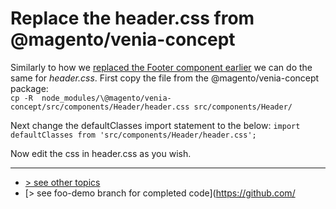 # Replace the header.css from @magento/venia-concept
Similarly to how we [replaced the Footer component earlier] we can do the same for _header.css_.
First copy the file from the @magento/venia-concept package:    
`cp -R  node_modules/\@magento/venia-concept/src/components/Header/header.css src/components/Header/`

Next change the defaultClasses import statement to the below:
`import defaultClasses from 'src/components/Header/header.css';`

Now edit the css in header.css as you wish.



---
- [> see other topics](../../README.md#Topics)
- [> see foo-demo branch for completed code](https://github.com/

[replaced the Footer component earlier]: ../add-link-to-footer/index.md